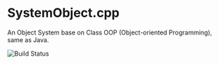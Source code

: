 # SystemObject.cpp  
 An Object System base on Class OOP (Object-oriented Programming), same as Java.  

![Build Status](https://travis-ci.org/giappi/SystemObject.cpp.svg?branch=master)